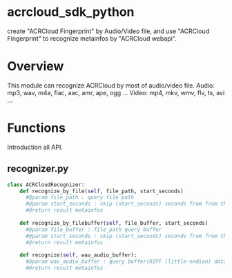 # acrcloud_sdk_python
create "ACRCloud Fingerprint" by Audio/Video file, and use "ACRCloud Fingerprint" to recognize metainfos by "ACRCloud webapi".

# Overview
This module can recognize ACRCloud by most of audio/video file.
      Audio: mp3, wav, m4a, flac, aac, amr, ape, ogg ...
      Video: mp4, mkv, wmv, flv, ts, avi ...
      
# Functions
Introduction all API.
## recognizer.py
```python
class ACRCloudRecognizer:
    def recognize_by_file(self, file_path, start_seconds)
      #@param file_path : query file path
      #@param start_seconds : skip (start_seconds) seconds from from the beginning of (filePath)
      #@return result metainfos
      
    def recognize_by_filebuffer(self, file_buffer, start_seconds)
      #@param file_buffer : file_path query buffer
      #@param start_seconds : skip (start_seconds) seconds from from the beginning of (filePath)
      #@return result metainfos
      
    def recognize(self, wav_audio_buffer):
      #@param wav_audio_buffer : query buffer(RIFF (little-endian) data, WAVE audio, Microsoft PCM, 16 bit, mono 8000 Hz)
      #@return result metainfos
```

